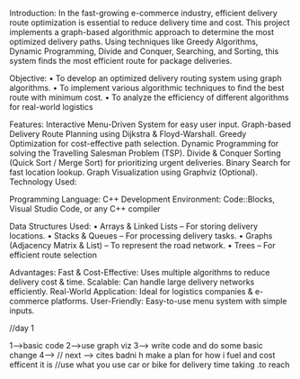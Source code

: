 Introduction:
In the fast-growing e-commerce industry, efficient delivery route optimization is essential to reduce delivery time and cost. This project implements a graph-based algorithmic approach to determine the most optimized delivery paths. Using techniques like Greedy Algorithms, Dynamic Programming, Divide and Conquer, Searching, and Sorting, this system finds the most efficient route for package deliveries.

Objective: 
•	To develop an optimized delivery routing system using graph algorithms.
•	To implement various algorithmic techniques to find the best route with minimum cost.
•	To analyze the efficiency of different algorithms for real-world logistics

Features: 
Interactive Menu-Driven System for easy user input.
Graph-based Delivery Route Planning using Dijkstra & Floyd-Warshall.
Greedy Optimization for cost-effective path selection.
Dynamic Programming for solving the Travelling Salesman Problem (TSP).
Divide & Conquer Sorting (Quick Sort / Merge Sort) for prioritizing urgent deliveries.
Binary Search for fast location lookup.
Graph Visualization using Graphviz (Optional).
Technology Used: 

Programming Language: C++ 
Development Environment: Code::Blocks, Visual Studio Code, or any C++ compiler 

Data Structures Used:
•	Arrays & Linked Lists – For storing delivery locations.
•	Stacks & Queues – For processing delivery tasks.
•	Graphs (Adjacency Matrix & List) – To represent the road network.
•	Trees – For efficient route selection

 Advantages:
Fast & Cost-Effective: Uses multiple algorithms to reduce delivery cost & time.
 Scalable: Can handle large delivery networks efficiently.
 Real-World Application: Ideal for logistics companies & e-commerce platforms.
User-Friendly: Easy-to-use menu system with simple inputs.




//day 1 

 1-->basic code
 2-->use graph viz 
 3--> write code and do some basic change 
 4-->
 //
 next --> cites badni h 
     make a plan for how i fuel and cost efficent it is 
     //use what you use car or bike for delivery 
     time taking .to reach 
